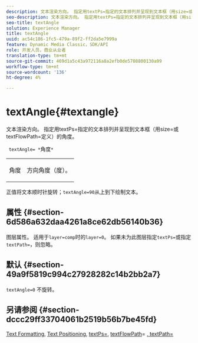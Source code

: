 ```yaml
---
description: 文本渲染方向。 指定用textPs=指定的文本排列并呈现到文本框（用size=或textFlowPath=定义）的角度。
seo-description: 文本渲染方向。 指定用textPs=指定的文本排列并呈现到文本框（用size=或textFlowPath=定义）的角度。
seo-title: textAngle
solution: Experience Manager
title: textAngle
uuid: ac54c186-1fc5-479a-89f2-ff2da5e7999a
feature: Dynamic Media Classic，SDK/API
role: 开发人员，商业从业者
translation-type: tm+mt
source-git-commit: 469d1a5c43a972116a8a2efb0de5708800130a99
workflow-type: tm+mt
source-wordcount: '136'
ht-degree: 4%

---
```



# textAngle{#textangle}

文本渲染方向。 指定用textPs=指定的文本排列并呈现到文本框（用size=或textFlowPath=定义）的角度。

` textAngle= *`角度`*`

<table id="simpletable_40832AC4B43A458CA69B225768124F58"> 
 <tr class="strow"> 
  <td class="stentry"> <p> <span class="varname"> 角度 </span> </p> </td> 
  <td class="stentry"> <p>方向角度（度）。 </p> </td> 
 </tr> 
</table>

正值将文本顺时针旋转；`textAngle=90`从上到下绘制文本。

## 属性 {#section-6d586a632daa4261a8ce62db56140b36}

图层属性。 适用于`layer=comp`时的`layer=0`。 如果未为此图层指定`textPs=`或指定`textPath=`，则忽略。

## 默认 {#section-49a9f5819c994c27928282c14b2bb2a7}

`textAngle=0` 不旋转。

## 另请参阅 {#section-dccc29ff33704061b2519b56b7be45fd}

[Text Formatting](../../../../../is-api/http-ref/image-serving-api-ref/c-http-protocol-reference/c-text-formatting/c-text-formatting.md#concept-0d3136db7f6f49668274541cd4b6364c),  [Text Positioning](../../../../../is-api/http-ref/image-serving-api-ref/c-http-protocol-reference/c-text-formatting/r-text-positioning.md#reference-f647443d92914f4b89a7cc5a83267d87),  [textPs=](../../../../../is-api/http-ref/image-serving-api-ref/c-http-protocol-reference/c-command-reference/r-textps.md#reference-4209a2a6169f44278da2647cfb0cd767),  [textFlowPath](../../../../../is-api/http-ref/image-serving-api-ref/c-http-protocol-reference/c-command-reference/r-textflowpath.md#reference-0b8d9493d71342f0b6a64a6d221584ef)= [,  textPath=](../../../../../is-api/http-ref/image-serving-api-ref/c-http-protocol-reference/c-command-reference/r-textpath.md#reference-b09cc0902dff4725bdb54d5da4076ccd)
